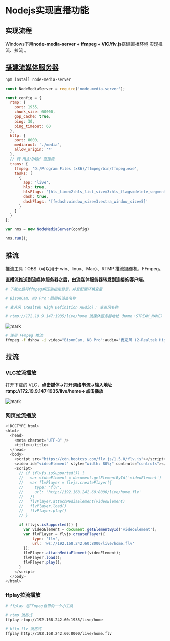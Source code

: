 # Nodejs实现直播功能

## 实现流程

Windows下用**node-media-server + ffmpeg + VlC/flv.js**搭建直播环境 实现推流、拉流 。

## [搭建流媒体服务器](https://github.com/illuspas/Node-Media-Server/blob/master/README_CN.md)

```bash
npm install node-media-server
```

```js
const NodeMediaServer = require('node-media-server');

const config = {
  rtmp: {
    port: 1935,
    chunk_size: 60000,
    gop_cache: true,
    ping: 30,
    ping_timeout: 60
  },
  http: {
    port: 8000,
    mediaroot: './media',
    allow_origin: '*'
  },
  // 转 HLS/DASH 直播流
  trans: {
    ffmpeg: 'D:/Program Files (x86)/ffmpeg/bin/ffmpeg.exe',
    tasks: [
      {
        app: 'live',
        hls: true,
        hlsFlags: '[hls_time=2:hls_list_size=3:hls_flags=delete_segments]',
        dash: true,
        dashFlags: '[f=dash:window_size=3:extra_window_size=5]'
      }
    ]
  }
};

var nms = new NodeMediaServer(config)

nms.run();
```

## 推流

推流工具：OBS（可以用于 win、linux、Mac）、RTMP 推流摄像机、FFmpeg。

**直播流推送到流媒体服务器之后，由流媒体服务器转发到连接的客户端。**

```bash
# 下载之后将ffmpeg解压到指定目录，并且配置环境变量

# BisonCam, NB Pro：照相机设备名称

# 麦克风 (Realtek High Definition Audio)： 麦克风名称

# rtmp://172.19.9.147:1935/live/home 流媒体服务器地址（home：STREAM_NAME）
```

![mark](http://gongyz.oss-cn-shenzhen.aliyuncs.com/blog/20191227/153217720.png)

```bash
# 使用 FFmpeg 推流
ffmpeg -f dshow -i video="BisonCam, NB Pro":audio="麦克风 (2-Realtek High Definition Audio)" -vcodec libx264 -acodec copy -preset:v ultrafast -tune:v zerolatency -f flv "rtmp://192.168.242.60:1935/live/home"
```

## 拉流

### VLC拉流播放

打开下载的 VLC，**点击媒体->打开网络串流->输入地址rtmp://172.19.9.147:1935/live/home->点击播放**

![mark](http://gongyz.oss-cn-shenzhen.aliyuncs.com/blog/20191227/153433166.png)

### 网页拉流播放

```js
<!DOCTYPE html>
<html>
  <head>
    <meta charset="UTF-8" />
    <title></title>
  </head>
  <body>
    <script src="https://cdn.bootcss.com/flv.js/1.5.0/flv.js"></script>
    <video id="videoElement" style="width: 80%;" controls="controls"></video>
    <script>
      // if (flvjs.isSupported()) {
      //   var videoElement = document.getElementById('videoElement')
      //   var flvPlayer = flvjs.createPlayer({
      //     type: 'flv',
      //     url: 'http://192.168.242.60:8000/live/home.flv'
      //   })
      //   flvPlayer.attachMediaElement(videoElement)
      //   flvPlayer.load()
      //   flvPlayer.play()
      // }

      if (flvjs.isSupported()) {
        var videoElement = document.getElementById('videoElement');
        var flvPlayer = flvjs.createPlayer({
            type: 'flv',
            url: 'ws://192.168.242.60:8000/live/home.flv'
        });
        flvPlayer.attachMediaElement(videoElement);
        flvPlayer.load();
        flvPlayer.play();
      }
    </script>
  </body>
</html>

```

### ffplay拉流播放

```bash
# ffplay 是FFmpeg自带的一个小工具

# rtmp 流格式
ffplay rtmp://192.168.242.60:1935/live/home

# http-flv 流格式
ffplay http://192.168.242.60:8000/live/home.flv
```